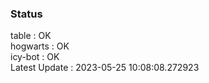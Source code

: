 ### Status


table : OK  
hogwarts : OK  
icy-bot : OK  
Latest Update : 2023-05-25 10:08:08.272923
